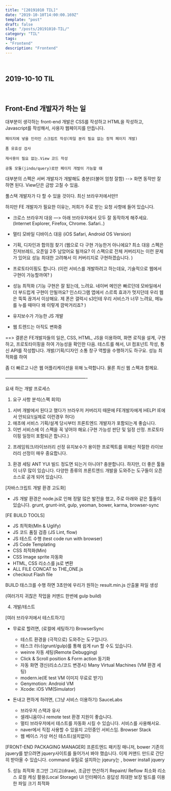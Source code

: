 ```yaml
---
title: "[20191010 TIL]"
date: "2019-10-10T14:00:00.169Z"
template: "post"
draft: false
slug: "/posts/20191010-TIL/"
category: "TIL"
tags:
- "Frontend"
description: "Frontend"
---
```


<br>

## 2019-10-10 TIL

<br>

## Front-End 개발자가 하는 일

대부분이 생각하는 front-end 개발은 CSS를 작성하고 HTML을 작성하고, Javascript를 작성해서, 사용자 웹페이지를 만듭니다.

```
페이지에 넣을 인라인 스크립트 작성(파일 분리 필요 없는 정적 페이지 개발)

폼 유효성 검사

재사용이 필요 없는.View 코드 작성

공통 모듈(jindo/query)로만 페이지 개발이 가능할 떄

```

대부분의 스펙은 서버 개발자가 개발해도 충분(더불어 엄청 잘함) --> 화면 동작만 잘 하면 된다. View단은 금방 고칠 수 있음.

풀스택 개발자가 다 할 수 있을 것이다. 최신 브라우저에서만!!

하지만 FE 개발자가 필요한 이유는, 저희가 주로 받는 요청 사항에 들어 있습니다.

- 크로스 브라우저 대응 —> 아래 브라우저에서 모두 잘 동작하게 해주세요.
(Internet Explorer, Firefox, Chrome. Safari..)

- 멀티 모바일 디바이스 대응
(iOS Safari, Android OS Version)

- 기획, 디자인과 합의점 찾기
(웹으로 다 구현 가능한거 아니에요? 최소 대응 스펙은 진저브레드, 오픈일 2주 남았어요 될까요?
이 스펙으로 전체 커버리지는 이런 문제가 있어요 성능 최대한 고려해서 이 커버리지로 구현하겠습니다. )

- 프로토타이핑도 합니다.
(이런 서비스를 개발하려고 하는데요, 기술적으로 웹에서 구현이 가능할까여? )

- 성능 최적화
(기능 구현은 잘 됬는데, 느려요. 네이버 메인은 빠르던데 모바일에서 더 부드럽게 구현이 안될까요? 인스타그램 앱에서 스르륵 효과가 멋지던데 우리 웹은 뚝뚝 끊겨서 이상해요. 제 폰은 갤럭시 s3인테 우리 서비스가 너무 느려요, 메뉴를 누를 때마다 왜 이렇게 깜박거리죠? )

- 유지보수가 가능한 JS 개발
- 웹 트렌드는 아직도 변화중

==> 결론은 FE개발자들의 일은,
CSS, HTML, JS을 이용하여,
화면 로직을 설계, 구현하고,
프로토타이핑을 하여 가능성을 확인한 다음.
테스트를 해서,
UI 컴포넌트 작성, 통신 API를 작성합니다.
개발/기획/디자인 소통 창구 역할을 수행하기도 하구요.
성능 최적화를 하여

좀 더 빠르고 나은 웹 어플리케이션을 위해 노력합니다.
물론 최신 웹 스펙과 함께요.

——————————————————-

요새 하는 개발 프로세스

1. 요구 사항 분석(스펙 회의)
1) 서버 개발에서 된다고 했다가 브라우저 커버리지 때문에 FE개발자에게 HELP! IE에서 안되요!(실제로 이런경우 허다)
2) 애초에 서비스 기획/설계 당시부터 프론트엔드 개발자가 포함되는게 좋습니다.
3) 이번 서비스에 이 스펙을 꼭 넣어야 해요.(구현 가능성 판단 및 일정 산정. 프로토타이핑 일정이 포함되곤 합니다.)

2. 프레임워크/라이브러리 선정
유지보수가 용이한 프로젝트를 위해선 적절한 라이브러리 선정이 매우 중요합니다.

3. 환경 세팅
ANT YUI 빌드 정도면 되는거 아니야?
충분합니다. 하지만, 더 좋은 툴들이 너무 많이 있습니다.
다양한 종류의 프론트엔드 개발을 도와주는 도구들이 오픈소스로 공개 되어 있습니다.

[자바스크립트 개발 환경 고도화]
- JS 개발 환경은 node.js로 인해 정말 많은 발전을 했고, 주로 아래와 같은 툴들이 있습니다.
grunt, grunt-init, gulp, yeoman, bower, karma, browser-sync

[FE BUILD TOOLS]
- JS 최적화(MIn & Uglify)
- JS 코드 품질 검증 (JS Lint, flow)
- JS 테스트 수행 (test code run with browser)
- JS Code Templating
- CSS 최적화(Min)
- CSS Image sprite 자동화
- HTML, CSS 리소스를 js로 변환
- ALL FILE CONCAT to THE_ONE.js
- checkout Flash file

BUILD 태스크를 수행 하면 3초만에 우리가 원하는 result.min.js 산출물 파일 생성

(여러가지 귀찮은 작업을 커맨드 한번에 gulp build)

4. 개발/테스트

[여러 브라우저에서 테스트하기]
- 무료로 할려면, (로컬에 세팅하기)
BrowserSync
	- 테스트 환경을 (극적으로) 도와주는 도구입니다.
	- 태스크 러너(grunt/gulp)를 통해 쉽게 run 할 수도 있습니다.
	- weinre 자동 세팅(Remote Debugging)
	- Click & Scroll position & Form action 동기화
	- 자동 화면 갱신(리소스/코드 변경시)
Many Virtual Machines (VM 환경 세팅)
	- modern.ie(IE test VM 이미지 무료로 받기)
	- Genymotion: Android VM
	- Xcode: iOS VM(Simulator)

- 돈내고 편하게 하려면, (그냥 서비스 이용하기)
SauceLabs
	- 브라우저 스택과 유사
	- 셀레니움이나 remote test 환경 지원이 좋습니다.
	- 멀티 브라우저에서 테스트를 자동화 시킬 수 있습니다. 서비스를 사용해서요.
	- naver에서 직접 사용할 수 있을지 고민중인 서비스임.
Browser Stack
	- 웹 베이스 가상 머신 테스트(설치없이)


[FRONT-END PACKAGING MANAGER]
프론트엔드 패키징 매니저, bower
기존의 jquery를 받으려면 jquery사이트를 들어가서 봐야 했습니다.
이제 커맨드 만드로 간단히 받아올 수 있습니다.
command 유틸로 설치하는 jqeury는 , bower install jquery

5. 성능 최적화
조그만 그리고(draw), 조금만 연산하기
Repaint/ Reflow 최소화
리소스 로컬 캐싱 활용(Local Storage)
UI 인터페이스 응답성 최대한 보장
빌드를 이용한 파일 크기 최적화
